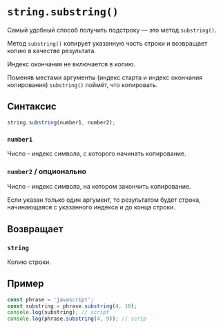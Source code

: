 # `string.substring()`

Самый удобный способ получить подстроку — это метод `substring()`.

Метод `substring()` копирует указанную часть строки и возвращает копию в качестве результата.

Индекс окончания не включается в копию.

Поменяв местами аргументы (индекс старта и индекс окончания копирования) `substring()` поймёт, что копировать.

## Синтаксис

```js
string.substring(number1, number2);
```

### `number1`

Число - индекс символа, с которого начинать копирование.

### `number2` / опционально

Число - индекс символа, на котором закончить копирование.

Eсли указан только один аргумент, то результатом будет строка, начинающаяся с указанного индекса и до конца строки.

## Возвращает

### `string`

Копию строки.

## Пример

```js
const phrase = 'javascript';
const substring = phrase.substring(4, 10);
console.log(substring); // script
console.log(phrase.substring(4, 9)); // scrip
```
